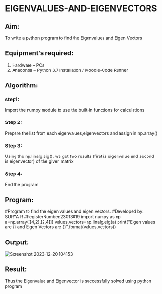 # EIGENVALUES-AND-EIGENVECTORS
## Aim:
To write a python program to find the Eigenvalues and Eigen Vectors
## Equipment’s required:
1. 	Hardware – PCs
2. 	Anaconda – Python 3.7 Installation / Moodle-Code Runner
## Algorithm:
### step1:
Import the numpy module to use the built-in functions for calculations
### Step 2: 
Prepare the list from each eigenvalues,eigenvectors and assign in np.array()
### Step 3: 
Using the np.linalg.eig(),  we get two results (first is eigenvalue and second is eigenvector) of the given matrix.
### Step 4: 
End the program

## Program:

#Program to find the eigen values and eigen vectors.
#Developed by: SURYA R
#RegisterNumber:23013019
import numpy as np
a=np.array([[4,2],[2,4]])
values,vectors=np.linalg.eig(a)
print("Eigen values are {} and Eigen Vectors are {}".format(values,vectors))

## Output:
![Screenshot 2023-12-20 104153](https://github.com/SuryaR03/EIGENVALUES-AND-EIGENVECTORS/assets/147140237/0b1fd6c3-3435-4118-b609-8cb388a5ab7a)

## Result:
Thus the Eigenvalue and Eigenvector is successfully solved using python program
